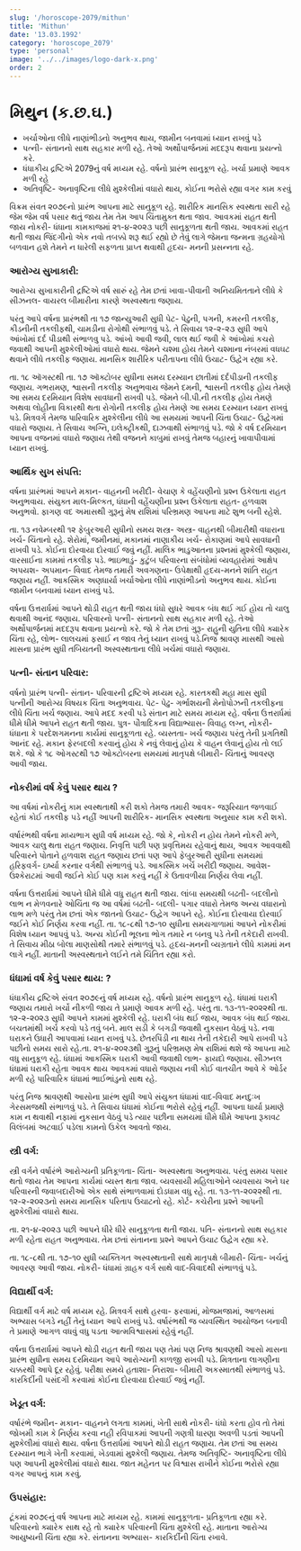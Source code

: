 ```yaml
---
slug: '/horoscope-2079/mithun'
title: 'Mithun'
date: '13.03.1992'
category: 'horoscope_2079'
type: 'personal'
image: '../../images/logo-dark-x.png'
order: 2
---
```


# મિથુન (ક.છ.ઘ.)

- ખર્ચાઓના લીધે નાણાંભીડનો અનુભવ થાય, જામીન બનવામાં ધ્યાન રાખવું પડે
- પત્ની- સંતાનનો સાથ સહકાર મળી રહે. તેઓ અર્થોપાર્જનમાં મદદરૂપ થવાના પ્રયત્નો કરે.
- ધંધાકીય દ્રષ્ટિએ 2079નું વર્ષ મધ્યમ રહે. વર્ષનો પ્રારંભ સાનુકૂળ રહે. ખર્ચા પ્રમાણે આવક મળી રહે
- અતિવૃષ્ટિ- અનાવૃષ્ટિના લીધે મુશ્કેલીમાં વધારો થાય, કોઈના ભરોસે રહ્યા વગર કામ કરવું

વિક્રમ સંવત ૨૦૭૯નો પ્રારંભ આપના માટે સાનુકૂળ રહે. શારીરિક માનસિક સ્વસ્થતા સારી રહે જેમ જેમ વર્ષ પસાર થતું જાય તેમ તેમ આપ ચિંતામુક્ત થતા જાવ. આવકમાં રાહત થતી જાય નોકરી- ધંધાના કામકાજમાં ૨૧-૪-૨૦૨૩ પછી સાનુકૂળતા થતી જાય. આવકમાં રાહત થતી જાય જિંદગીનો એક નવો તબક્કો શરૂ થઈ રહ્યો છે તેવું લાગે જેમના જન્મના ગ્રહયોગો બળવાન હશે તેમને ન ધારેલી સફળતા પ્રાપ્ત થવાથી હૃદય- મનની પ્રસન્નતા રહે.

### આરોગ્ય સુખાકારી:

આરોગ્ય સુખાકારીની દ્રષ્ટિએ વર્ષ સારું રહે તેમ છતાં ખાવા-પીવાની અનિયમિતતાને લીધે કે સીઝનલ- વાયરલ બીમારીના કારણે અસ્વસ્થતા જણાય.

પરંતુ આપે વર્ષના પ્રારંભથી તા ૧૭ જાન્યુઆરી સુધી પેટ- પેઢુની, પગની, કમરની તકલીફ, કીડનીની તકલીફથી, ચામડીના રોગોથી સંભાળવું પડે. તે સિવાય ૧૨-૨-૨૩ સુધી આપે આંખોમાં દર્દ પીડાથી સંભાળવુ પડે. આંખો આવી જવી, લાલ થઈ જવી કે આંખોમાં કચરો જવાથી આપની મુશ્કેલીઓમાં વધારો થાય. જેમને ચશ્મા હોય તેમને ચશ્માના નંબરમાં વધઘટ થવાને લીધે તકલીફ જણાય. માનસિક શારીરિક પરીતાપના લીધે ઉચાટ- ઉદ્વેગ રહ્યા કરે.

તા. ૧૮ ઑગસ્ટથી તા. ૧૭ ઑક્ટોબર સુધીના સમય દરમ્યાન છાતીમાં દર્દપીડાની તકલીફ જણાય. ગભરામણ, શ્વાસની તકલીફ અનુભવાય જેમને દમની, શ્વાસની તકલીફ હોય તેમણે આ સમય દરમિયાન વિશેષ સાવધાની રાખવી પડે. જેમને બી.પી.ની તકલીફ હોય તેમણે અથવા લોહીના વિકારથી થતા રોગોની તકલીફ હોય તેમણે આ સમય દરમ્યાન ધ્યાન રાખવું પડે. મિત્રવર્ગ તેમજ પારિવારિક મુશ્કેલીના લીધે આ સમયમાં આપની ચિંતા ઉચાટ- ઉદ્વેગમાં વધારો જણાય. તે સિવાય અગ્નિ, ઇલેક્ટ્રીકથી, દાઝવાથી સંભાળવું પડે. જો કે વર્ષ દરમિયાન આપના વજનમાં વધારો જણાય તેથી વજનને કાબુમાં રાખવું તેમજ બહારનું ખાવાપીવામાં ધ્યાન રાખવું.

### આર્થિક સુખ સંપત્તિ:

વર્ષના પ્રારંભમાં આપને મકાન- વાહનની ખરીદી- વેચાણ કે વહેંચણીનો પ્રશ્ન ઉકેલાતા રાહત અનુભવાય. સંયુક્ત માલ-મિલ્કત, ધંધાની વહેંચણીના પ્રશ્ન ઉકેલાતા રાહત- હળવાશ અનુભવો. ફાગણ વદ અમાસથી ગુરૂનું મેષ રાશિમાં પરિભ્રમણ આપના માટે શુભ બની રહેશે.

તા. ૧૩ નવેમ્બરથી ૧૨ ફેબુ્રઆરી સુધીનો સમય શસ્ત્ર- અસ્ત્ર- વાહનથી બીમારીથી વધારાના ખર્ચ- ચિંતાનો રહે. શેરોમાં, જમીનમાં, મકાનમાં નાણાકીય ખર્ચ- રોકાણમાં આપે સાવધાની રાખવી પડે. કોઈના દોરવાયા દોરવાઈ જવું નહીં. માલિક ભાડુઆતના પ્રશ્નમાં મુશ્કેલી જણાય, વારસાઈના કામમાં તકલીફ પડે. ભાઇભાડું- કુટુંબ પરિવારના સંબંધોમાં વ્યવહારોમાં આક્ષેપ અપયશ- અપમાન- વિવાદ તેમજ તમારી અવગણના- ઉપેક્ષાથી હૃદય-મનને શાંતિ રાહત જણાય નહીં. આકસ્મિક અણધાર્યા ખર્ચાઓના લીધે નાણાંભીડનો અનુભવ થાય. કોઈના જામીન બનવામાં ધ્યાન રાખવું પડે.

વર્ષના ઉત્તરાર્ધમાં આપને થોડી રાહત થતી જાય ધંધો સુધરે આવક બંધ થઈ ગઈ હોય તો ચાલુ થવાથી આનંદ જણાય. પરિવારનો પત્ની- સંતાનનો સાથ સહકાર મળી રહે. તેઓ અર્થોપાર્જનમાં મદદરૂપ થવાના પ્રયત્નો કરે. જો કે તેમ છતાં ગુરૂ- રાહુની યુતિના લીધે ક્યારેક ચિંતા રહે, લોભ- લાલચમાં ફસાઈ ન જાવ તેનું ધ્યાન રાખવું પડે.નિજ શ્રાવણ માસથી આસો માસના પ્રારંભ સુધી તબિયતની અસ્વસ્થતાના લીધે ખર્ચમાં વધારો જણાય.

### પત્ની- સંતાન પરિવાર:

વર્ષનો પ્રારંભ પત્ની- સંતાન- પરિવારની દ્રષ્ટિએ મધ્યમ રહે. કારતકથી મહા માસ સુધી પત્નીની આરોગ્ય વિષયક ચિંતા અનુભવાય. પેટ- પેઢુ- ગર્ભાશયની મેનોપોઝની તકલીફના લીધે ચિંતા ખર્ચ જણાય. આપે મદદ કરવી પડે સંતાન માટે સમય મધ્યમ રહે. વર્ષના ઉત્તરાર્ધમાં ધીમે ધીમે આપને રાહત થતી જાય. પુત્ર- પૌત્રાદિકના વિદ્યાભ્યાસ- વિવાહ લગ્ન, નોકરી- ધંધાના કે પરદેશગમનના કાર્યમાં સાનુકૂળતા રહે. વ્યસ્તતા- ખર્ચ જણાય પરંતુ તેની પ્રગતિથી આનંદ રહે. મકાન ફેરબદલી કરવાનું હોય કે નવું લેવાનું હોય કે વાહન લેવાનું હોય તો લઈ શકે. જો કે ૧૮ ઓગસ્ટથી ૧૭ ઓક્ટોબરના સમયમાં માતૃપક્ષે બીમારી- ચિંતાનું આવરણ આવી જાય.

### નોકરીમાં વર્ષ કેવું પસાર થાય ?

આ વર્ષમાં નોકરીનું કામ સ્વસ્થતાથી કરી શકો તેમજ તમારી આવક- જરૂરિયાત જળવાઈ રહેતાં કોઈ તકલીફ પડે નહીં આપની શારીરિક- માનસિક સ્વસ્થતા અનુસાર કામ કરી શકો.

વર્ષારંભથી વર્ષના મધ્યભાગ સુધી વર્ષ મધ્યમ રહે. જો કે, નોકરી ન હોય તેમને નોકરી મળે, આવક ચાલુ થતા રાહત જણાય. નિવૃત્તિ પછી પણ પ્રવૃત્તિમય રહેવાનું થાય, આવક આવવાથી પરિવારને પોતાને હળવાશ રાહત જણાય છતાં પણ આપે ફેબુ્રઆરી સુધીના સમયમાં હરિફવર્ગ- ઇર્ષ્યા કરનાર વર્ગથી સંભાળવું પડે. આકસ્મિક ખર્ચ ખરીદી જણાય. આવેશ- ઉશ્કેરાટમાં આવી જઈને કોઈ પણ કામ કરવું નહીં કે ઉતાવળીયા નિર્ણય લેવા નહીં.

વર્ષના ઉત્તરાર્ધમાં આપને ધીમે ધીમે વધુ રાહત થતી જાય. લાંબા સમયથી બઢતી- બદલીનો લાભ ન મેળવનારે ઓચિંતા જ આ વર્ષમાં બઢતી- બદલી- પગાર વધારો તેમજ અન્ય વધારાનો લાભ મળે પરંતુ તેમ છતાં એક જાતનો ઉચાટ- ઉદ્વેગ આપને રહે. કોઈના દોરવાયા દોરવાઈ જઈને કોઈ નિર્ણય કરવા નહીં. તા. ૧૮-૮થી ૧૭-૧૦ સુધીના સમયગાળામાં આપને નોકરીમાં વિશેષ ધ્યાન આપવું પડે. અન્ય કોઈની ભૂલના ભોગ તમારે ન બનવુ પડે તેની તકેદારી રાખવી. તે સિવાય મીઠા બોલા માણસોથી તમારે સંભાળવું પડે. હૃદય-મનની વ્યગ્રતાને લીધે કામમાં મન લાગે નહીં. માતાની અસ્વસ્થતાને લઈને તમે ચિંતિત રહ્યા કરો.

### ધંધામાં વર્ષ કેવું પસાર થાય: ?

ધંધાકીય દ્રષ્ટિએ સંવત ૨૦૭૯નું વર્ષ મધ્યમ રહે. વર્ષનો પ્રારંભ સાનુકૂળ રહે. ધંધામાં ઘરાકી જણાય તમારો ખર્ચો નીકળી જાય તે પ્રમાણે આવક મળી રહે. પરંતુ તા. ૧૩-૧૧-૨૦૨૨થી તા. ૧૨-૨-૨૦૨૩ સુધી આપને કામમાં મુશ્કેલી રહે. ઘરાકી બંધ થઈ જાય, આવક બંધ થઈ જાય. બચતમાંથી ખર્ચ કરવો પડે તવું બને. માલ સડી કે બગડી જવાથી નુકસાન વેઠવું પડે. નવા ઘરાકને ઉધારી આપવામાં ધ્યાન રાખવું પડે. છેતરપિંડી ના થાય તેની તકેદારી આપે રાખવી પડે પછીનો સમય સારો રહે.તા. ૨૧-૪-૨૦૨૩થી ગુરૂનું પરિભ્રમણ મેષ રાશિમાં થશે જે આપના માટે વધુ સાનુકૂળ રહે. ધંધામાં આકસ્મિક ઘરાકી આવી જવાથી લાભ- ફાયદો જણાય. સીઝનલ ધંધામાં ઘરાકી રહેતા આવક થાય આવકમાં વધારો જણાય નવી કોઈ વાતચીત આવે કે ઓર્ડર મળી રહે પારિવારિક ધંધામાં ભાઈભાંડુનો સાથ રહે.

પરંતુ નિજ શ્રાવણથી આસોના પ્રારંભ સુધી આપે સંયુક્ત ધંધામાં વાદ-વિવાદ મનદુઃખ ગેરસમજથી સંભાળવું પડે. તે સિવાય ધંધામાં કોઈના ભરોસે રહેવું નહીં. આપના ધાર્યા પ્રમાણે કામ ન થવાથી નફામાં નુકસાન વેઠવું પડે ત્યાર પછીના સમયમાં ધીમે ધીમે આપના રૂકાવટ વિલંબમાં અટવાઈ પડેલા કામનો ઉકેલ આવતો જાય.

### સ્ત્રી વર્ગ:

સ્ત્રી વર્ગને વર્ષારંભે આરોગ્યની પ્રતિકૂળતા- ચિંતા- અસ્વસ્થતા અનુભવાય. પરંતુ સમય પસાર થતો જાય તેમ આપના કાર્યમાં વ્યસ્ત થતા જાવ. વ્યવસાયી મહિલાઓને વ્યવસાય અને ઘર પરિવારની જવાબદારીઓ એક સાથે સંભાળવામાં દોડધામ વધુ રહે. તા. ૧૩-૧૧-૨૦૨૨થી તા. ૧૨-૨-૨૦૨૩નો સમય માનસિક પરિતાપ ઉચાટનો રહે. કોર્ટ- કચેરીના પ્રશ્ને આપની મુશ્કેલીમાં વધારો થાય.

તા. ૨૧-૪-૨૦૨૩ પછી આપને ધીરે ધીરે સાનુકૂળતા થતી જાય. પતિ- સંતાનનો સાથ સહકાર મળી રહેતા રાહત અનુભવાય. તેમ છતાં સંતાનના પ્રશ્ને આપને ઉચાટ ઉદ્વેગ રહ્યા કરે.

તા. ૧૮-૮થી તા. ૧૭-૧૦ સુધી વ્યક્તિગત અસ્વસ્થતાની સાથે માતૃપક્ષે બીમારી- ચિંતા- ખર્ચનું આવરણ આવી જાય. નોકરી- ધંધામાં ગ્રાહક વર્ગ સાથે વાદ-વિવાદથી સંભાળવું પડે.

### વિદ્યાર્થી વર્ગ:

વિદ્યાર્થી વર્ગ માટે વર્ષ મધ્યમ રહે. મિત્રવર્ગ સાથે હરવા- ફરવામાં, મોજમજામાં, આળસમાં અભ્યાસ બગડે નહીં તેનું ધ્યાન આપે રાખવું પડે. વર્ષારંભથી જ વ્યવસ્થિત આયોજન બનાવી તે પ્રમાણે આગળ વધવું વધુ પડતા આત્મવિશ્વાસમાં રહેવું નહીં.

વર્ષના ઉત્તરાર્ધમાં આપને થોડી રાહત થતી જાય પણ તેમાં પણ નિજ શ્રાવણથી આસો માસના પ્રારંભ સુધીના સમય દરમિયાન આપે આરોગ્યની કાળજી રાખવી પડે. મિત્રતાના લાગણીના ચક્કરથી આપે દૂર રહેવું. પરીક્ષા સમયે હતાશા- નિરાશા- બીમારી અકસ્માતથી સંભાળવું પડે. કારકિર્દીની પસંદગી કરવામાં કોઈના દોરવાયા દોરવાઈ જવું નહીં.

### ખેડૂત વર્ગ:

વર્ષારંભે જમીન- મકાન- વાહનને લગતા કામમાં, ખેતી સાથે નોકરી- ધંધો કરતા હોવ તો તેમાં જોખમી કામ કે નિર્ણય કરવા નહી રવિપાકમાં આપની ગણત્રી ધારણા અવળી પડતાં આપની મુશ્કેલીમાં વધારો થાય. વર્ષના ઉત્તરાર્ધમાં આપને થોડી રાહત જણાય. તેમ છતાં આ સમય દરમ્યાન ભાગે ખેતી કરવામાં, ખેડવામાં મુશ્કેલી જણાય. તેમજ અતિવૃષ્ટિ- અનાવૃષ્ટિના લીધે પણ આપની મુશ્કેલીમાં વધારો થાય. જાત મહેનત પર વિશ્વાસ રાખીને કોઈના ભરોસે રહ્યા વગર આપનું કામ કરવું.

### ઉપસંહાર:

ટૂંકમાં ૨૦૭૯નું વર્ષ આપના માટે મધ્યમ રહે. કામમાં સાનુકૂળતા- પ્રતિકૂળતા રહ્યા કરે. પરિવારનો ક્યારેક સાથ રહે તો ક્યારેક પરિવારની ચિંતા મુશ્કેલી રહે. માતાના આરોગ્ય આયુષ્યની ચિંતા રહ્યા કરે. સંતાનના અભ્યાસ- કારકિર્દીની ચિંતા રખાવે.
